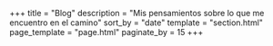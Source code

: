 +++
title = "Blog"
description = "Mis pensamientos sobre lo que me encuentro en el camino"
sort_by = "date"
template = "section.html"
page_template = "page.html"
paginate_by = 15
+++
